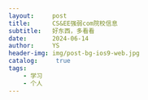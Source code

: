 ```yaml
---
layout:     post
title:      CS&EE强弱com院校信息
subtitle:   好东西，多看看
date:       2024-06-14
author:     YS
header-img: img/post-bg-ios9-web.jpg
catalog: 	 true
tags:
    - 学习
    - 个人
---
```


